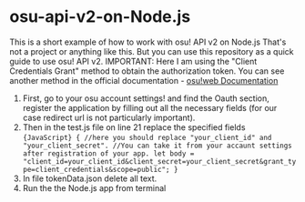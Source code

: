 # osu-api-v2-on-Node.js
This is a short example of how to work with osu! API v2 on Node.js
That's not a project or anything like this. But you can use this repository as a quick guide to use osu! API v2.
IMPORTANT: Here I am using the "Client Credentials Grant" method to obtain the authorization token.
You can see another method in the official documentation - [osu!web Documentation](https://osu.ppy.sh/docs/index.html)
1. First, go to your osu account settings! and find the Oauth section, register the application by filling out all the necessary fields (for our case redirect url is not particularly important).
2. Then in the test.js file on line 21 replace the specified fields
`{JavaScript} {
//here you should replace "your_client_id" and "your_client_secret".
  //You can take it from your accaunt settings after registration of your app.
let body = "client_id=your_client_id&client_secret=your_client_secret&grant_type=client_credentials&scope=public";
}`
3. In file tokenData.json delete all text.
4. Run the the Node.js app from terminal
